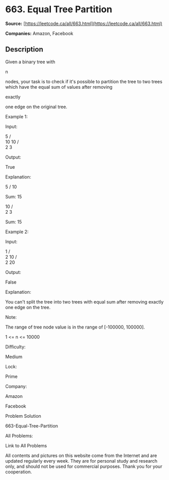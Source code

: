 # 663. Equal Tree Partition

**Source:** [https://leetcode.ca/all/663.html](https://leetcode.ca/all/663.html)

**Companies:** Amazon, Facebook

## Description

Given a binary tree with

n

nodes, your task is to check if it's possible to
        partition the tree to two trees which have the equal sum of values after removing

exactly

one edge on the original tree.

Example 1:

Input:

5
   / \
  10 10
    /  \
   2   3

Output:

True

Explanation:

5
   /
  10

Sum: 15

   10
  /  \
 2    3

Sum: 15

Example 2:

Input:

1
   / \
  2  10
    /  \
   2   20

Output:

False

Explanation:

You can't split the tree into two trees with equal sum after removing exactly one edge on the tree.

Note:

The range of tree node value is in the range of [-100000, 100000].

1 <= n <= 10000

Difficulty:

Medium

Lock:

Prime

Company:

Amazon

Facebook

Problem Solution

663-Equal-Tree-Partition

All Problems:

Link to All Problems

All contents and pictures on this website come from the Internet and are updated regularly every week. They are for personal study and research only, and should not be used for commercial purposes. Thank you for your cooperation.

